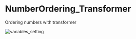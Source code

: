 # NumberOrdering_Transformer
Ordering numbers with transformer

![variables_setting](https://github.com/baesh/NumberOrdering_Transformer/assets/18441461/3753be9d-8e54-43dc-9f2b-71cf56a122a4)
